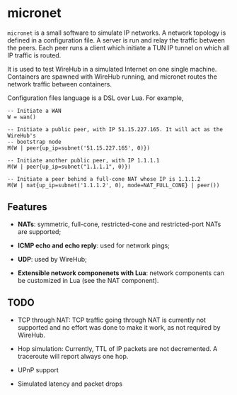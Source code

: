 # micronet

`micronet` is a small software to simulate IP networks. A network topology is
defined in a configuration file. A server is run and relay the traffic between
the peers. Each peer runs a client which initiate a TUN IP tunnel on which all IP
traffic is routed.

It is used to test WireHub in a simulated Internet on one single machine.
Containers are spawned with WireHub running, and micronet routes the network
traffic between containers.

Configuration files language is a DSL over Lua. For example,

```
-- Initiate a WAN
W = wan()

-- Initiate a public peer, with IP 51.15.227.165. It will act as the WireHub's
-- bootstrap node
M(W | peer{up_ip=subnet('51.15.227.165', 0)})

-- Initiate another public peer, with IP 1.1.1.1
M(W | peer{up_ip=subnet("1.1.1.1", 0)})

-- Initiate a peer behind a full-cone NAT whose IP is 1.1.1.2
M(W | nat{up_ip=subnet('1.1.1.2', 0), mode=NAT_FULL_CONE} | peer())
```

## Features

- **NATs**: symmetric, full-cone, restricted-cone and restricted-port NATs are
  supported;

- **ICMP echo and echo reply**: used for network pings;

- **UDP**: used by WireHub;

- **Extensible network componenets with Lua**: network components can be
  customized in Lua (see the NAT component).

## TODO

- TCP through NAT: TCP traffic going through NAT is currently not supported
  and no effort was done to make it work, as not required by WireHub.

- Hop simulation: Currently, TTL of IP packets are not decremented. A
  traceroute will report always one hop.

- UPnP support

- Simulated latency and packet drops
